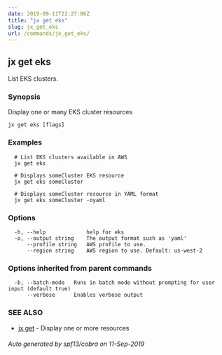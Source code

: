 ```yaml
---
date: 2019-09-11T22:27:06Z
title: "jx get eks"
slug: jx_get_eks
url: /commands/jx_get_eks/
---
```

## jx get eks

List EKS clusters.

### Synopsis

Display one or many EKS cluster resources

```
jx get eks [flags]
```

### Examples

```
  # List EKS clusters available in AWS
  jx get eks
  
  # Displays someCluster EKS resource
  jx get eks someCluster
  
  # Displays someCluster resource in YAML format
  jx get eks someCluster -oyaml
```

### Options

```
  -h, --help             help for eks
  -o, --output string    The output format such as 'yaml'
      --profile string   AWS profile to use.
      --region string    AWS region to use. Default: us-west-2
```

### Options inherited from parent commands

```
  -b, --batch-mode   Runs in batch mode without prompting for user input (default true)
      --verbose      Enables verbose output
```

### SEE ALSO

* [jx get](/commands/jx_get/)	 - Display one or more resources

###### Auto generated by spf13/cobra on 11-Sep-2019
